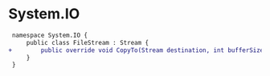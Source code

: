 # System.IO

``` diff
 namespace System.IO {
     public class FileStream : Stream {
+        public override void CopyTo(Stream destination, int bufferSize);
     }
 }
```
